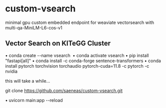 # custom-vsearch
minimal gpu custom embedded endpoint for weaviate vectorsearch with multi-qa-MiniLM-L6-cos-v1

## Vector Search on KITeGG Cluster

 • conda create --name vsearch 
 • conda activate vsearch
 • pip install "fastapi[all]"
 • conda install -c conda-forge sentence-transformers
 • conda install pytorch torchvision torchaudio pytorch-cuda=11.8 -c pytorch -c nvidia
 
 this will take a while...

git clone https://github.com/saeneas/custom-vsearch.git


 • uvicorn main:app --reload